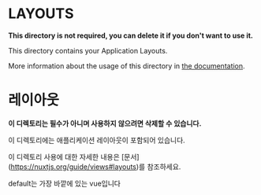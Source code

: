 # LAYOUTS

**This directory is not required, you can delete it if you don't want to use it.**

This directory contains your Application Layouts.

More information about the usage of this directory in [the documentation](https://nuxtjs.org/guide/views#layouts).
# 레이아웃

**이 디렉토리는 필수가 아니며 사용하지 않으려면 삭제할 수 있습니다.**

이 디렉토리에는 애플리케이션 레이아웃이 포함되어 있습니다.

이 디렉토리 사용에 대한 자세한 내용은 [문서] (https://nuxtjs.org/guide/views#layouts)를 참조하세요.

default는 가장 바깥에 있는 vue입니다
